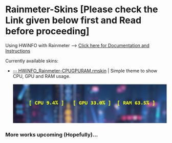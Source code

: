 # Rainmeter-Skins [Please check the Link given below first and Read before proceeding]
Using HWiNFO with Rainmeter --> [Click here for Documentation and Instructions](https://docs.rainmeter.net/tips/hwinfo/)

Currently available skins:
  - [-- HWiNFO_Rainmeter-CPUGPURAM.rmskin](https://github.com/sha6a6/Rainmeter-Skins/tree/main/--%20HWiNFO_Rainmeter-CPUGPURAM) | Simple theme to show CPU, GPU and RAM usage.<br>
     <br> ![Preview](https://github.com/sha6a6/Rainmeter-Skins/blob/main/--%20HWiNFO_Rainmeter-CPUGPURAM/preview.png?raw=true)

### More works upcoming (Hopefully)...
